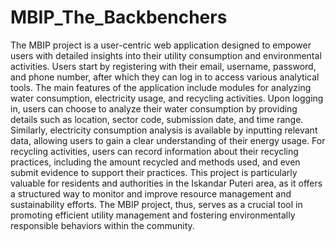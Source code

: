 # MBIP_The_Backbenchers
 The MBIP project is a user-centric web application designed to empower users with detailed insights into their utility consumption and environmental activities. Users start by registering with their email, username, password, and phone number, after which they can log in to access various analytical tools. The main features of the application include modules for analyzing water consumption, electricity usage, and recycling activities.  Upon logging in, users can choose to analyze their water consumption by providing details such as location, sector code, submission date, and time range. Similarly, electricity consumption analysis is available by inputting relevant data, allowing users to gain a clear understanding of their energy usage. For recycling activities, users can record information about their recycling practices, including the amount recycled and methods used, and even submit evidence to support their practices.  This project is particularly valuable for residents and authorities in the Iskandar Puteri area, as it offers a structured way to monitor and improve resource management and sustainability efforts. The MBIP project, thus, serves as a crucial tool in promoting efficient utility management and fostering environmentally responsible behaviors within the community.

